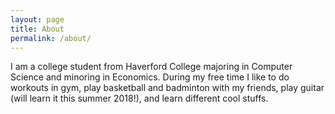 ```yaml
---
layout: page
title: About
permalink: /about/
---
```


I am a college student from Haverford College majoring in Computer Science and minoring in Economics.
During my free time I like to do workouts in gym, play basketball and badminton with my friends, play 
guitar (will learn it this summer 2018!), and learn different cool stuffs.
